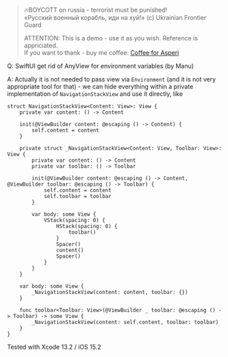 >
> 🔥BOYCOTT on russia - terrorist must be punished!<br>
> «Русский военный корабль, иди на хуй!» (c) Ukrainian Frontier Guard
> 
> ATTENTION: This is a demo - use it as you wish. Reference is appriciated.<br>
> If you want to thank - buy me coffee: [Coffee for Asperi](https://secure.wayforpay.com/donate/asperi)
>

Q: SwiftUI get rid of AnyView for environment variables (by Manu)

A: Actually it is not needed to pass view via `Environment` (and it is not very appropriate tool for that) - 
we can hide everything within a private implementation of `NavigationStackView` and use it directly, like

```
struct NavigationStackView<Content: View>: View {
    private var content: () -> Content

	init(@ViewBuilder content: @escaping () -> Content) {
		self.content = content
    }

	private struct _NavigationStackView<Content: View, Toolbar: View>: View {
	    private var content: () -> Content
	    private var toolbar: () -> Toolbar

        init(@ViewBuilder content: @escaping () -> Content, @ViewBuilder toolbar: @escaping () -> Toolbar) {
			self.content = content
   			self.toolbar = toolbar
        }

        var body: some View {
            VStack(spacing: 0) {
                HStack(spacing: 0) {
                    toolbar()
                }
                Spacer()
                content()
                Spacer()
            }
        }
	}

	var body: some View {
		_NavigationStackView(content: content, toolbar: {})
    }

    func toolbar<Toolbar: View>(@ViewBuilder _ toolbar: @escaping () -> Toolbar) -> some View {
        _NavigationStackView(content: self.content, toolbar: toolbar)
    }
}
```

Tested with Xcode 13.2 / iOS 15.2
